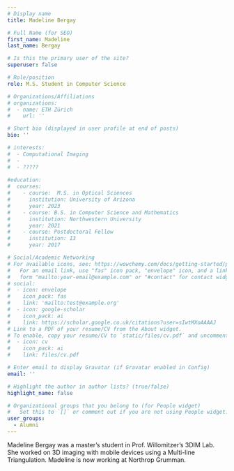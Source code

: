 ```yaml
---
# Display name
title: Madeline Bergay

# Full Name (for SEO)
first_name: Madeline
last_name: Bergay

# Is this the primary user of the site?
superuser: false

# Role/position
role: M.S. Student in Computer Science

# Organizations/Affiliations
# organizations:
#  - name: ETH Zürich
#    url: ''

# Short bio (displayed in user profile at end of posts)
bio: ''

# interests:
#  - Computational Imaging
#  - 
#  - ????? 
  
#education:
#  courses:
#    - course:  M.S. in Optical Sciences
#      institution: University of Arizona
#      year: 2023
#    - course: B.S. in Computer Science and Mathematics
#      institution: Northwestern University
#      year: 2021
#    - course: Postdoctoral Fellow
#      institution: I3
#      year: 2017

# Social/Academic Networking
# For available icons, see: https://wowchemy.com/docs/getting-started/page-builder/#icons
#   For an email link, use "fas" icon pack, "envelope" icon, and a link in the
#   form "mailto:your-email@example.com" or "#contact" for contact widget.
# social:
#  - icon: envelope
#    icon_pack: fas
#    link: 'mailto:test@example.org'
#  - icon: google-scholar
#    icon_pack: ai
#    link: https://scholar.google.co.uk/citations?user=sIwtMXoAAAAJ
# Link to a PDF of your resume/CV from the About widget.
# To enable, copy your resume/CV to `static/files/cv.pdf` and uncomment the lines below.
#  - icon: cv
#    icon_pack: ai
#    link: files/cv.pdf

# Enter email to display Gravatar (if Gravatar enabled in Config)
email: ''

# Highlight the author in author lists? (true/false)
highlight_name: false

# Organizational groups that you belong to (for People widget)
#   Set this to `[]` or comment out if you are not using People widget.
user_groups:
  - Alumni
---
```

Madeline Bergay was a master’s student in Prof. Willomitzer’s 3DIM Lab. She worked on 3D imaging with mobile devices using a Multi-line Triangulation. Madeline is now working at Northrop Grumman.


